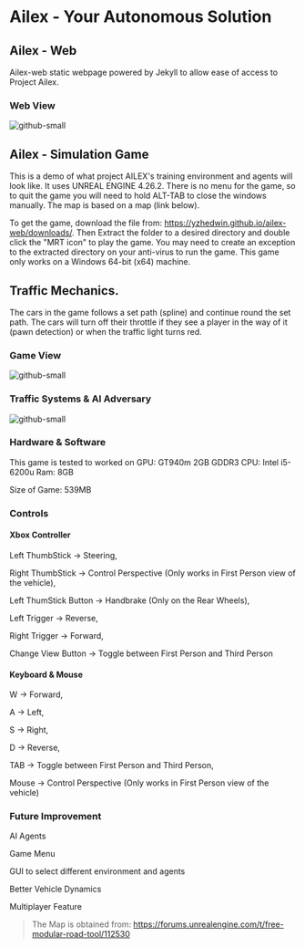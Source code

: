 # Ailex - Your Autonomous Solution

## Ailex - Web
Ailex-web static webpage powered by Jekyll to allow ease of access to Project Ailex.

### Web View
![github-small](https://github.com/YEOWEIHNGWHYELAB/AILEX/blob/main/Website.png)

## Ailex - Simulation Game
This is a demo of what project AILEX's training environment and agents will look like. It uses UNREAL ENGINE 4.26.2.
There is no menu for the game, so to quit the game you will need to hold ALT-TAB to close
the windows manually. The map is based on a map (link below). 

To get the game, download the file from: https://yzhedwin.github.io/ailex-web/downloads/. Then Extract the folder to a desired directory and double click the "MRT icon" to play the game. You may need to create an exception to the extracted directory on your anti-virus to run the game. This game only works on a Windows 64-bit (x64) machine. 

## Traffic Mechanics.
The cars in the game follows a set path (spline) and continue round the set path. The cars will turn off their throttle if they see a player in the way of it (pawn detection) or when the traffic light turns red. 

### Game View
![github-small](https://github.com/YEOWEIHNGWHYELAB/AILEX/blob/main/Start.png?raw=true)

### Traffic Systems & AI Adversary
![github-small](https://github.com/YEOWEIHNGWHYELAB/AILEX/blob/main/TrafficLights.png)

### Hardware & Software
This game is tested to worked on GPU: GT940m 2GB GDDR3 CPU: Intel i5-6200u Ram: 8GB 

Size of Game: 539MB

### Controls
#### Xbox Controller
Left ThumbStick -> Steering,

Right ThumbStick -> Control Perspective (Only works in First Person view of the vehicle),

Left ThumStick Button -> Handbrake (Only on the Rear Wheels),

Left Trigger -> Reverse,

Right Trigger -> Forward,

Change View Button -> Toggle between First Person and Third Person

#### Keyboard & Mouse
W -> Forward,

A -> Left,

S -> Right,

D -> Reverse,

TAB -> Toggle between First Person and Third Person,

Mouse -> Control Perspective (Only works in First Person view of the vehicle)

### Future Improvement
AI Agents

Game Menu

GUI to select different environment and agents

Better Vehicle Dynamics

Multiplayer Feature

> The Map is obtained from: https://forums.unrealengine.com/t/free-modular-road-tool/112530
